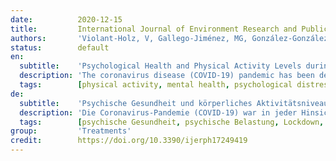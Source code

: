 ```yaml
---
date:          2020-12-15
title:         International Journal of Environment Research and Public Health
authors:       'Violant-Holz, V, Gallego-Jiménez, MG, González-González, CS, et al.'
status:        default
en:
  subtitle:    'Psychological Health and Physical Activity Levels during the COVID-19 Pandemic: A Systematic Review'
  description: 'The coronavirus disease (COVID-19) pandemic has been devastating in all senses, particularly psychologically. Physical activity (PA) is known to aid psychological well-being, and it is worth investigating whether PA has been a coping strategy during this pandemic. The objective of this literature review is to analyze the extent to which engaging in PA during the COVID-19 pandemic impacts psychological health in the adult population. The literature was searched in all databases from the EBSCOhost Research Database-MEDLINE, APA PsycArticles, between others-published between 1 January 2019 and 15 July 2020. From 180 articles found, 15 were eligible. The reviewed articles showed an association between mental health distress-e.g., stress, anxiety, depressive symptoms, social isolation, psychological distress-and PA. This research concludes that the COVID-19 pandemic and the lockdown measures caused psychological distress. Those studies that analyzed PA showed that, during quarantine, adults increased their sedentary time and reduced their PA levels, showing controversial psychological outcomes. This review discusses whether PA is an effective strategy to face the COVID-19 pandemic psychological effects contributing to a further putative increase in the prevalence of psychiatric disorders.'
  tags:        [physical activity, mental health, psychological distress, lockdown, pandemic]
de:
  subtitle:    'Psychische Gesundheit und körperliches Aktivitätsniveau während der COVID-19-Pandemie: Eine systematische Überprüfung'
  description: 'Die Coronavirus-Pandemie (COVID-19) war in jeder Hinsicht verheerend, insbesondere in psychologischer Hinsicht. Bekannt ist, dass körperliche Aktivität (PA) das psychische Wohlbefinden fördert, und es lohnt sich zu untersuchen, ob PA eine Bewältigungsstrategie während dieser Pandemie war. Ziel dieser Literaturrecherche ist, zu analysieren, inwieweit sich körperliche Aktivität während der COVID-19-Pandemie auf die psychische Gesundheit der erwachsenen Bevölkerung auswirkt. Die Literatur wurde in allen Datenbanken der EBSCOhost Research Database - MEDLINE, APA PsycArticles und anderen - recherchiert, die zwischen dem 1. Januar 2019 und dem 15. Juli 2020 veröffentlicht wurden. Von 180 gefundenen Artikeln waren 15 geeignet. Die analysierten Artikel zeigten einen Zusammenhang zwischen psychischer Belastung - z. B. Stress, Angst, depressive Symptome, soziale Isolation, psychische Belastung - und PA. Die Studie kommt zu dem Schluss, dass die COVID-19-Pandemie und die Abriegelungsmaßnahmen psychische Probleme verursachten. Die Studien, die PA analysierten, zeigten, dass Erwachsene während der Quarantäne ihre sitzende Tätigkeit erhöhten und ihr PA-Niveau reduzierten, was zu kontroversen psychologischen Ergebnissen führte. In dieser Übersichtsarbeit wird erörtert, ob PA eine wirksame Strategie ist, um den psychologischen Auswirkungen der COVID-19-Pandemie zu begegnen, die vermutlich zu einem weiteren Anstieg der Prävalenz psychiatrischer Störungen führt.' 
  tags:        [psychische Gesundheit, psychische Belastung, Lockdown, Pandemie, Körperliche Aktivität]
group:         'Treatments'
credit:        https://doi.org/10.3390/ijerph17249419
---
```

